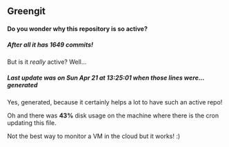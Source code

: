 ## Greengit

#### Do you wonder why this repository is so active?

##### After all it has 1649 commits!

But is it *really* active? Well...

##### Last update was on Sun Apr 21 at 13:25:01 when those lines were... generated

Yes, generated, because it certainly helps a lot to have such an active repo!

Oh and there was **43%** disk usage on the machine
where there is the cron updating this file.

Not the best way to monitor a VM in the cloud but it works! :)
